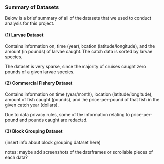 ### Summary of Datasets

Below is a brief summary of all of the datasets that we used to conduct analysis for this project.

#### (1) Larvae Dataset

Contains information on, time (year),location (latitude/longitude), and the amount (in pounds) of larvae caught. The catch data is sorted by larvae species.

The dataset is very sparse, since the majority of cruises caught zero pounds of a given larvae species.


#### (2) Commercial Fishery Dataset

Contains information on time (year/month), location (latitude/longitude), amount of fish caught (pounds), and the price-per-pound of that fish in the given catch year (dollars).

Due to data privacy rules, some of the information relating to price-per-pound and pounds caught are redacted. 

#### (3) Block Grouping Dataset

(insert info about block grouping dataset here)

notes: maybe add screenshots of the dataframes or scrollable pieces of each data?